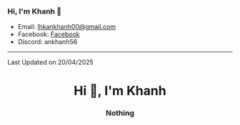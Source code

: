 ### Hi, I'm Khanh 👋
- Email: lhkankhanh00@gmail.com
- Facebook: [Facebook]
- Discord: ankhanh56

---

Last Updated on 20/04/2025

[Facebook]: https://fb.me/271.hnahkna



<h1 align="center">Hi 👋, I'm Khanh</h1>
<h3 align="center">Nothing</h3>
